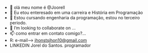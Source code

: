 - 👋 olá meu nome é @Joorell
- 👀 Eu etou enteresado em uma carreira e História em Programação
- 🌱 Estou cursando engenharia da programação, estou no terceiro periodo.
- 💞️ I’m looking to collaborate on ...
- 📫 como entrar em contato comigo?...
-  R: e-mail--> jhonstsjhon10@gmail.com
-  LINKEDIN Jorel do Santos. programador

<!---
Joorell/Joorell is a ✨ special ✨ repository because its `README.md` (this file) appears on your GitHub profile.
You can click the Preview link to take a look at your changes.
--->
